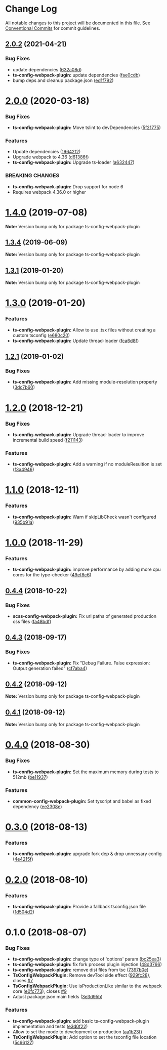 # Change Log

All notable changes to this project will be documented in this file.
See [Conventional Commits](https://conventionalcommits.org) for commit guidelines.

## [2.0.2](https://github.com/merkle-open/webpack-config-plugins/compare/v2.0.1...v2.0.2) (2021-04-21)

### Bug Fixes

- update dependencies ([632a08d](https://github.com/merkle-open/webpack-config-plugins/commit/632a08d97e6e4db1a74483bab60534781415b0f9))
- **ts-config-webpack-plugin:** update dependencies ([fae0cdb](https://github.com/merkle-open/webpack-config-plugins/commit/fae0cdbb96f22d85f44472405a8e278daf725956))
- bump deps and cleanup package.json ([ed1f792](https://github.com/merkle-open/webpack-config-plugins/commit/ed1f7923a4b7258fa8d174c0a5fdef5ed2476aa0))

# [2.0.0](https://github.com/merkle-open/webpack-config-plugins/compare/v1.4.0...v2.0.0) (2020-03-18)

### Bug Fixes

- **ts-config-webpack-plugin:** Move tslint to devDependencies ([5f21775](https://github.com/merkle-open/webpack-config-plugins/commit/5f21775bc73d61a92051a195edba836df453be52))

### Features

- Update dependencies ([19642f2](https://github.com/merkle-open/webpack-config-plugins/commit/19642f28ef1f400ca615467ad60117737349bb6a))
- Upgrade webpack to 4.36 ([d61386f](https://github.com/merkle-open/webpack-config-plugins/commit/d61386f44026595efbbef8aa5b7ddd2463eaf4be))
- **ts-config-webpack-plugin:** Upgrade ts-loader ([a632447](https://github.com/merkle-open/webpack-config-plugins/commit/a632447e6681ec7fdc9c702d754867b93f084b72))

### BREAKING CHANGES

- **ts-config-webpack-plugin:** Drop support for node 6
- Requires webpack 4.36.0 or higher

# [1.4.0](https://github.com/merkle-open/webpack-config-plugins/compare/v1.3.4...v1.4.0) (2019-07-08)

**Note:** Version bump only for package ts-config-webpack-plugin

## [1.3.4](https://github.com/merkle-open/webpack-config-plugins/compare/v1.3.3...v1.3.4) (2019-06-09)

**Note:** Version bump only for package ts-config-webpack-plugin

## [1.3.1](https://github.com/merkle-open/webpack-config-plugins/compare/v1.3.0...v1.3.1) (2019-01-20)

**Note:** Version bump only for package ts-config-webpack-plugin

# [1.3.0](https://github.com/merkle-open/webpack-config-plugins/compare/v1.2.1...v1.3.0) (2019-01-20)

### Features

- **ts-config-webpack-plugin:** Allow to use .tsx files without creating a custom tsconfig ([e680c20](https://github.com/merkle-open/webpack-config-plugins/commit/e680c20))
- **ts-config-webpack-plugin:** Update thread-loader ([fca6d8f](https://github.com/merkle-open/webpack-config-plugins/commit/fca6d8f))

## [1.2.1](https://github.com/merkle-open/webpack-config-plugins/compare/v1.2.0...v1.2.1) (2019-01-02)

### Bug Fixes

- **ts-config-webpack-plugin:** Add missing module-resolution property ([3dc7b60](https://github.com/merkle-open/webpack-config-plugins/commit/3dc7b60))

# [1.2.0](https://github.com/merkle-open/webpack-config-plugins/compare/v1.1.0...v1.2.0) (2018-12-21)

### Bug Fixes

- **ts-config-webpack-plugin:** Upgrade thread-loader to improve incremental build speed ([f211143](https://github.com/merkle-open/webpack-config-plugins/commit/f211143))

### Features

- **ts-config-webpack-plugin:** Add a warning if no moduleResultion is set ([f3a4946](https://github.com/merkle-open/webpack-config-plugins/commit/f3a4946))

# [1.1.0](https://github.com/merkle-open/webpack-config-plugins/compare/v1.0.0...v1.1.0) (2018-12-11)

### Features

- **ts-config-webpack-plugin:** Warn if skipLibCheck wasn't configured ([935b91a](https://github.com/merkle-open/webpack-config-plugins/commit/935b91a))

# [1.0.0](https://github.com/merkle-open/webpack-config-plugins/compare/v0.4.4...v1.0.0) (2018-11-29)

### Features

- **ts-config-webpack-plugin:** improve performance by adding more cpu cores for the type-checker ([49ef8c6](https://github.com/merkle-open/webpack-config-plugins/commit/49ef8c6))

<a name="0.4.4"></a>

## [0.4.4](https://github.com/merkle-open/webpack-config-plugins/compare/v0.4.3...v0.4.4) (2018-10-22)

### Bug Fixes

- **scss-config-webpack-plugin:** Fix url paths of generated production css files ([fa48bdf](https://github.com/merkle-open/webpack-config-plugins/commit/fa48bdf))

<a name="0.4.3"></a>

## [0.4.3](https://github.com/merkle-open/webpack-config-plugins/compare/v0.4.2...v0.4.3) (2018-09-17)

### Bug Fixes

- **ts-config-webpack-plugin:** Fix "Debug Failure. False expression: Output generation failed" ([cf7aba4](https://github.com/merkle-open/webpack-config-plugins/commit/cf7aba4))

<a name="0.4.2"></a>

## [0.4.2](https://github.com/merkle-open/webpack-config-plugins/compare/v0.4.1...v0.4.2) (2018-09-12)

**Note:** Version bump only for package ts-config-webpack-plugin

<a name="0.4.1"></a>

## [0.4.1](https://github.com/merkle-open/webpack-config-plugins/compare/v0.4.0...v0.4.1) (2018-09-12)

**Note:** Version bump only for package ts-config-webpack-plugin

<a name="0.4.0"></a>

# [0.4.0](https://github.com/merkle-open/webpack-config-plugins/compare/v0.3.0...v0.4.0) (2018-08-30)

### Bug Fixes

- **ts-config-webpack-plugin:** Set the maximum memory during tests to 512mb ([be11937](https://github.com/merkle-open/webpack-config-plugins/commit/be11937))

### Features

- **common-config-webpack-plugin:** Set tyscript and babel as fixed dependency ([ee2308e](https://github.com/merkle-open/webpack-config-plugins/commit/ee2308e))

<a name="0.3.0"></a>

# [0.3.0](https://github.com/merkle-open/webpack-config-plugins/compare/v0.2.0...v0.3.0) (2018-08-13)

### Features

- **ts-config-webpack-plugin:** upgrade fork dep & drop unnessary config ([4e4215f](https://github.com/merkle-open/webpack-config-plugins/commit/4e4215f))

<a name="0.2.0"></a>

# [0.2.0](https://github.com/merkle-open/webpack-config-plugins/compare/v0.1.0...v0.2.0) (2018-08-10)

### Features

- **ts-config-webpack-plugin:** Provide a fallback tsconfig.json file ([1d504d2](https://github.com/merkle-open/webpack-config-plugins/commit/1d504d2))

<a name="0.1.0"></a>

# 0.1.0 (2018-08-07)

### Bug Fixes

- **ts-config-webpack-plugin:** change type of 'options' param ([bc25ea3](https://github.com/merkle-open/webpack-config-plugins/commits/bc25ea3))
- **ts-config-webpack-plugin:** fix fork process plugin injection ([48d3766](https://github.com/merkle-open/webpack-config-plugins/commits/48d3766))
- **ts-config-webpack-plugin:** remove dist files from tsc ([7397b0e](https://github.com/merkle-open/webpack-config-plugins/commits/7397b0e))
- **TsConfigWebpackPlugin:** Remove devTool side effect ([929fc28](https://github.com/merkle-open/webpack-config-plugins/commits/929fc28)), closes [#7](https://github.com/merkle-open/webpack-config-plugins/issues/7)
- **TsConfigWebpackPlugin:** Use isProductionLike similar to the webpack core ([e0fc773](https://github.com/merkle-open/webpack-config-plugins/commits/e0fc773)), closes [#9](https://github.com/merkle-open/webpack-config-plugins/issues/9)
- Adjust package.json main fields ([3e3d95b](https://github.com/merkle-open/webpack-config-plugins/commits/3e3d95b))

### Features

- **ts-config-webpack-plugin:** add basic ts-config-webpack-plugin implementation and tests ([e3d0f22](https://github.com/merkle-open/webpack-config-plugins/commits/e3d0f22))
- Allow to set the mode to development or production ([aa1b23f](https://github.com/merkle-open/webpack-config-plugins/commits/aa1b23f))
- **TsConfigWebpackPlugin:** Add option to set the tsconfig file location ([5c66127](https://github.com/merkle-open/webpack-config-plugins/commits/5c66127))
